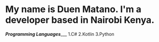 # My name is Duen Matano. I'm a developer based in Nairobi Kenya.
___________________Programming Languages______________________
1.C#
2.Kotlin
3.Python
